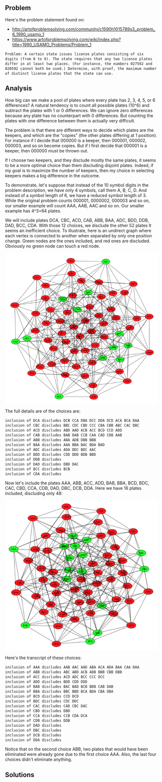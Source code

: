 ## Problem

Here's the problem statement found on:
* http://artofproblemsolving.com/community/c1590h1015789s3_problem_6_1990_usamo_1
* https://www.artofproblemsolving.com/wiki/index.php?title=1990_USAMO_Problems/Problem_1

```
Problem: A certain state issues license plates consisting of six digits (from 0 to 9). The state requires that any two license plates differ in at least two places. (For instance, the numbers 027592 and 020592 cannot both be used.) Determine, with proof, the maximum number of distinct license plates that the state can use.
```

## Analysis
How big can we make a pool of plates where every plate has 2, 3, 4, 5, or 6 differences? A natural tendency is to count all possible plates (10^6) and subtract the plates with 1 or 0 differences. We can ignore zero differences because any plate has no counterpart with 0 differences. But counting the plates with one difference between them is actually very difficult.

The problem is that there are different ways to decide which plates are the keepers, and which are the "copies" (the other plates differing at 1 position). For instance if I decide that 000000 is a keeper, then 000001, 000002, 000003, and so on become copies. But if I first decide that 000001 is a keeper, then 000000 must be thrown out.

If I choose two keepers, and they disclude mostly the same plates, it seems to be a more optimal choice than them discluding disjoint plates. Indeed, if my goal is to maximize the number of keepers, then my choice in selecting keepers makes a big difference in the outcome.

To demonstrate, let's suppose that instead of the 10 symbol digits in the problem description, we have only 4 symbols, call them A, B, C, D. And instead of a symbol length of 6, we have a reduced symbol length of 3. While the original problem counts 000001, 0000002, 000003 and so on, our smaller example will count AAA, AAB, AAC and so on. Our smaller example has 4^3=64 plates.

We will include plates DCA, CBC, ACD, CAB, ABB, BAA, ADC, BDD, DDB, DAD, BCC, CDA. With those 12 choices, we disclude the other 52 plates It seems an inefficient choice. To illustrate, here is an undirect graph where each vertex is connected to another when separated by only one position change. Green nodes are the ones included, and red ones are discluded. Obviously no green node can touch a red node.

![graph](./images/bad.png)

The full details are of the choices are:
```
inclusion of DCA discludes DCB CCA DBA DCC DDA DCD ACA BCA DAA
inclusion of CBC discludes BBC CDC CBD CCC CBA CBB ABC CAC DBC
inclusion of ACD discludes ABD AAD ACB ACC BCD CCD ADD
inclusion of CAB discludes BAB DAB CCB CAA CAD CDB AAB
inclusion of ABB discludes ABA ADB DBB BBB 
inclusion of BAA discludes AAA BBA BAC BDA BAD
inclusion of ADC discludes ADA DDC BDC AAC 
inclusion of BDD discludes CDD DDD BDB BBD 
inclusion of DDB discludes 
inclusion of DAD discludes DBD DAC 
inclusion of BCC discludes BCB
inclusion of CDA discludes 
```

Now let's include the plates AAA, ABB, ACC, ADD, BAB, BBA, BCD, BDC, CAC, CBD, CCA, CDB, DAD, DBC, DCB, DDA. Here we have 16 plates included, discluding only 48:

![graph](./images/good.png)

Here's the transcript of these choices:
```
inclusion of AAA discludes AAB AAC AAD ABA ACA ADA BAA CAA DAA
inclusion of ABB discludes ABC ABD ACB ADB BBB CBB DBB
inclusion of ACC discludes ACD ADC BCC CCC DCC
inclusion of ADD discludes BDD CDD DDD
inclusion of BAB discludes BAC BAD BCB BDB CAB DAB
inclusion of BBA discludes BBC BBD BCA BDA CBA DBA
inclusion of BCD discludes CCD DCD
inclusion of BDC discludes CDC DDC
inclusion of CAC discludes CAD CBC DAC
inclusion of CBD discludes DBD
inclusion of CCA discludes CCB CDA DCA
inclusion of CDB discludes DDB
inclusion of DAD discludes 
inclusion of DBC discludes 
inclusion of DCB discludes 
inclusion of DDA discludes
```

Notice that on the second choice ABB, two plates that would have been eliminated were already gone due to the first choice AAA. Also, the last four choices didn't eliminate anything.

## Solutions

